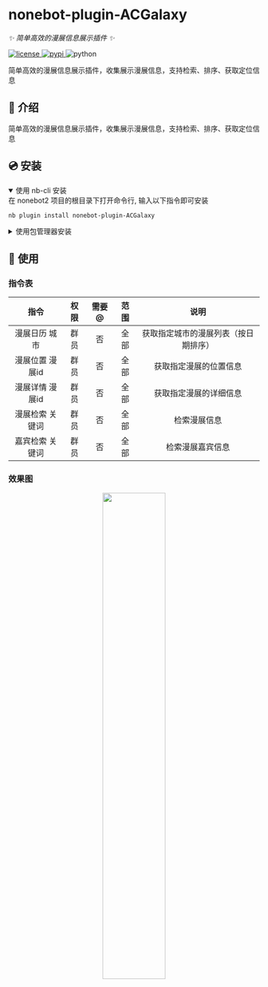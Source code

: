 
# nonebot-plugin-ACGalaxy

_✨ 简单高效的漫展信息展示插件 ✨_


<a href="./LICENSE">
    <img src="https://img.shields.io/github/commit-activity/w/zouXH-god/nonebot-plugin-ACGalaxy" alt="license">
</a>
<a href="https://pypi.python.org/pypi/nonebot-plugin-ACGalaxy">
    <img src="https://img.shields.io/pypi/v/nonebot-plugin-ACGalaxy.svg" alt="pypi">
</a>
<img src="https://img.shields.io/badge/python-3.9+-blue.svg" alt="python">


简单高效的漫展信息展示插件，收集展示漫展信息，支持检索、排序、获取定位信息

## 📖 介绍

简单高效的漫展信息展示插件，收集展示漫展信息，支持检索、排序、获取定位信息

## 💿 安装

<details open>
<summary>使用 nb-cli 安装</summary>
在 nonebot2 项目的根目录下打开命令行, 输入以下指令即可安装

    nb plugin install nonebot-plugin-ACGalaxy

</details>

<details>
<summary>使用包管理器安装</summary>
在 nonebot2 项目的插件目录下, 打开命令行, 根据你使用的包管理器, 输入相应的安装命令

<details>
<summary>pip</summary>

    pip install nonebot-plugin-ACGalaxy
</details>
<details>
<summary>pdm</summary>

    pdm add nonebot-plugin-ACGalaxy
</details>
<details>
<summary>poetry</summary>

    poetry add nonebot-plugin-ACGalaxy
</details>
<details>
<summary>conda</summary>

    conda install nonebot-plugin-ACGalaxy
</details>

打开 nonebot2 项目根目录下的 `pyproject.toml` 文件, 在 `[tool.nonebot]` 部分追加写入

    plugins = ["nonebot_plugin_ACGalaxy"]

</details>

## 🎉 使用
### 指令表
|    指令     | 权限 | 需要@ | 范围 |         说明         |
|:---------:|:----:|:----:|:--:|:------------------:|
|  漫展日历 城市  | 群员 | 否 | 全部 | 获取指定城市的漫展列表（按日期排序） |
| 漫展位置 漫展id | 群员 | 否 | 全部 |    获取指定漫展的位置信息     |
| 漫展详情 漫展id | 群员 | 否 | 全部 |    获取指定漫展的详细信息     |
| 漫展检索 关键词  | 群员 | 否 | 全部 |       检索漫展信息       |
| 嘉宾检索 关键词  | 群员 | 否 | 全部 |      检索漫展嘉宾信息      |
### 效果图
<div align="center">
<img src="docs/1.png"  width="50%">
</div>